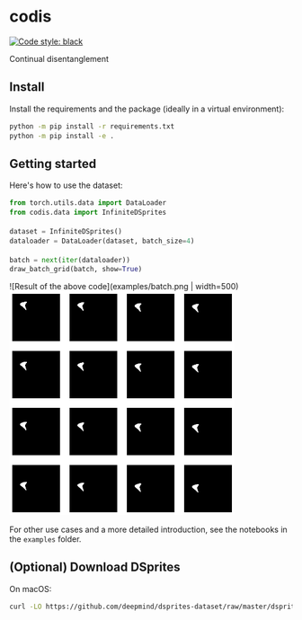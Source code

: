 # codis

<p align="left">
<a href="https://github.com/psf/black"><img alt="Code style: black" src="https://img.shields.io/badge/code%20style-black-000000.svg"></a>
</p>
Continual disentanglement

## Install

Install the requirements and the package (ideally in a virtual environment):

```bash
python -m pip install -r requirements.txt
python -m pip install -e .
```

## Getting started

Here's how to use the dataset:

```python
from torch.utils.data import DataLoader
from codis.data import InfiniteDSprites

dataset = InfiniteDSprites()
dataloader = DataLoader(dataset, batch_size=4)

batch = next(iter(dataloader))
draw_batch_grid(batch, show=True)
```

![Result of the above code](examples/batch.png | width=500)
<img src="examples/batch.png" width="400">


For other use cases and a more detailed introduction, see the notebooks in the `examples` folder.

## (Optional) Download DSprites

On macOS:

```bash
curl -LO https://github.com/deepmind/dsprites-dataset/raw/master/dsprites_ndarray_co1sh3sc6or40x32y32_64x64.npz --output_dir codis/data
```
